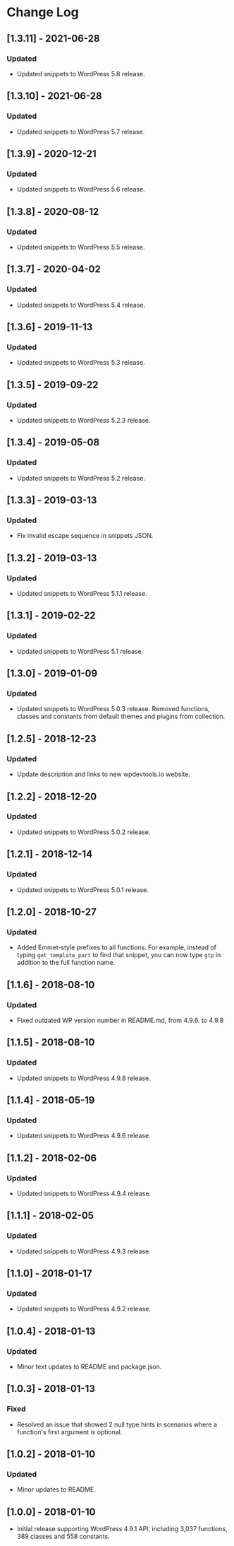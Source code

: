 # Change Log

## [1.3.11] - 2021-06-28
### Updated
- Updated snippets to WordPress 5.8 release.

## [1.3.10] - 2021-06-28
### Updated
- Updated snippets to WordPress 5.7 release.

## [1.3.9] - 2020-12-21
### Updated
- Updated snippets to WordPress 5.6 release.

## [1.3.8] - 2020-08-12
### Updated
- Updated snippets to WordPress 5.5 release.

## [1.3.7] - 2020-04-02
### Updated
- Updated snippets to WordPress 5.4 release.

## [1.3.6] - 2019-11-13
### Updated
- Updated snippets to WordPress 5.3 release.

## [1.3.5] - 2019-09-22
### Updated
- Updated snippets to WordPress 5.2.3 release.

## [1.3.4] - 2019-05-08
### Updated
- Updated snippets to WordPress 5.2 release.

## [1.3.3] - 2019-03-13
### Updated
- Fix invalid escape sequence in snippets JSON.

## [1.3.2] - 2019-03-13
### Updated
- Updated snippets to WordPress 5.1.1 release.

## [1.3.1] - 2019-02-22
### Updated
- Updated snippets to WordPress 5.1 release.

## [1.3.0] - 2019-01-09
### Updated
- Updated snippets to WordPress 5.0.3 release. Removed functions, classes and constants from default themes and plugins from collection.

## [1.2.5] - 2018-12-23
### Updated
- Update description and links to new wpdevtools.io website.

## [1.2.2] - 2018-12-20
### Updated
- Updated snippets to WordPress 5.0.2 release.

## [1.2.1] - 2018-12-14
### Updated
- Updated snippets to WordPress 5.0.1 release.

## [1.2.0] - 2018-10-27
### Updated
- Added Emmet-style prefixes to all functions. For example, instead of typing `get_template_part` to find that snippet, you can now type `gtp` in addition to the full function name.

## [1.1.6] - 2018-08-10
### Updated
- Fixed outdated WP version number in README.md, from 4.9.6. to 4.9.8

## [1.1.5] - 2018-08-10
### Updated
- Updated snippets to WordPress 4.9.8 release.

## [1.1.4] - 2018-05-19
### Updated
- Updated snippets to WordPress 4.9.6 release.

## [1.1.2] - 2018-02-06
### Updated
- Updated snippets to WordPress 4.9.4 release.

## [1.1.1] - 2018-02-05
### Updated
- Updated snippets to WordPress 4.9.3 release.

## [1.1.0] - 2018-01-17
### Updated
- Updated snippets to WordPress 4.9.2 release.

## [1.0.4] - 2018-01-13
### Updated
- Minor text updates to README and package.json.

## [1.0.3] - 2018-01-13
### Fixed
- Resolved an issue that showed 2 null type hints in scenarios where a function's first argument is optional.

## [1.0.2] - 2018-01-10
### Updated
- Minor updates to README.

## [1.0.0] - 2018-01-10
- Initial release supporting WordPress 4.9.1 API, including 3,037 functions, 389 classes and 558 constants.